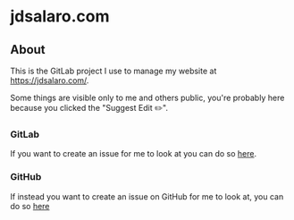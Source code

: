 
# jdsalaro.com

## About

This is the GitLab project I use to manage my website at https://jdsalaro.com/.

Some things are visible only to me and others public, you're probably here because you clicked the "Suggest Edit ✏️".

### GitLab

If you want to create an issue for me to look at you can do so [here](https://gitlab.com/jdsalaro/jdsalaro.com/-/issues/new).

### GitHub

If instead you want to create an issue on GitHub for me to look at, you can do so [here](https://github.com/jdsalaro/jdsalaro.com/issues)



